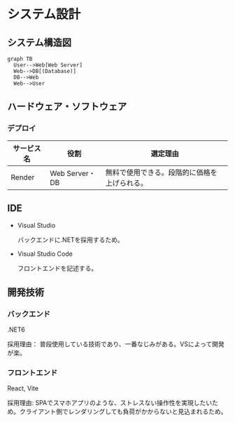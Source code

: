 # システム設計

## システム構造図

```mermaid
graph TB
  User-->Web[Web Server]
  Web-->DB[(Database)]
  DB-->Web
  Web-->User
```

## ハードウェア・ソフトウェア

### デプロイ

|サービス名|役割|選定理由|
|----|----|----|
|Render|Web Server・DB|無料で使用できる。段階的に価格を上げられる。|

## IDE

- Visual Studio

  バックエンドに.NETを採用するため。

- Visual Studio Code

  フロントエンドを記述する。

## 開発技術

### バックエンド

.NET6

採用理由： 普段使用している技術であり、一番なじみがある。VSによって開発が楽。

### フロントエンド

React, Vite

採用理由: SPAでスマホアプリのような、ストレスない操作性を実現したいため。クライアント側でレンダリングしても負荷がかからないと見込まれるため。
